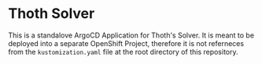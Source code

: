 # Thoth Solver

This is a standalove ArgoCD Application for Thoth's Solver. It is meant to be deployed into a separate OpenShift
Project, therefore it is not referneces from the `kustomization.yaml` file at the root directory of this
repository.
